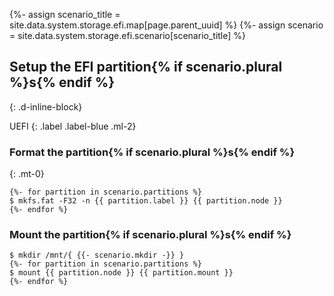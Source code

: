 {%- assign scenario_title = site.data.system.storage.efi.map[page.parent_uuid] %}
{%- assign scenario = site.data.system.storage.efi.scenario[scenario_title] %}

## Setup the EFI partition{% if scenario.plural %}s{% endif %}
{: .d-inline-block}

UEFI
{: .label .label-blue .ml-2}

### Format the partition{% if scenario.plural %}s{% endif %}
{: .mt-0}

```
{%- for partition in scenario.partitions %}
$ mkfs.fat -F32 -n {{ partition.label }} {{ partition.node }}
{%- endfor %}
```

### Mount the partition{% if scenario.plural %}s{% endif %}

```
$ mkdir /mnt/{ {{- scenario.mkdir -}} }
{%- for partition in scenario.partitions %}
$ mount {{ partition.node }} {{ partition.mount }}
{%- endfor %}
```
